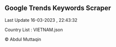 

## Google Trends Keywords Scraper 
 
Last Update 16-03-2023 , 22:43:32

Country List :
VIETNAM.json



© Abdul Muttaqin 

